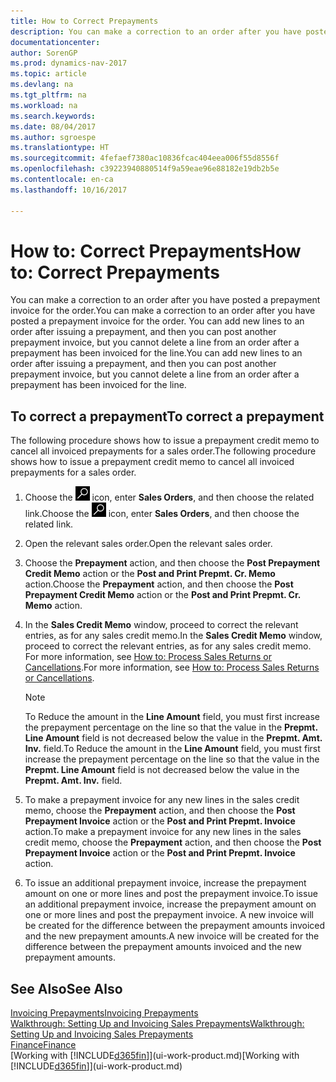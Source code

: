 ```yaml
---
title: How to Correct Prepayments
description: You can make a correction to an order after you have posted a prepayment invoice for the order. You can add new lines to an order after issuing a prepayment, and then you can post another prepayment invoice, but you cannot delete a line from an order after a prepayment has been invoiced for the line.
documentationcenter: 
author: SorenGP
ms.prod: dynamics-nav-2017
ms.topic: article
ms.devlang: na
ms.tgt_pltfrm: na
ms.workload: na
ms.search.keywords: 
ms.date: 08/04/2017
ms.author: sgroespe
ms.translationtype: HT
ms.sourcegitcommit: 4fefaef7380ac10836fcac404eea006f55d8556f
ms.openlocfilehash: c39223940880514f9a59eae96e88182e19db2b5e
ms.contentlocale: en-ca
ms.lasthandoff: 10/16/2017

---
```

# <a name="how-to-correct-prepayments"></a><span data-ttu-id="cee31-104">How to: Correct Prepayments</span><span class="sxs-lookup"><span data-stu-id="cee31-104">How to: Correct Prepayments</span></span>
<span data-ttu-id="cee31-105">You can make a correction to an order after you have posted a prepayment invoice for the order.</span><span class="sxs-lookup"><span data-stu-id="cee31-105">You can make a correction to an order after you have posted a prepayment invoice for the order.</span></span> <span data-ttu-id="cee31-106">You can add new lines to an order after issuing a prepayment, and then you can post another prepayment invoice, but you cannot delete a line from an order after a prepayment has been invoiced for the line.</span><span class="sxs-lookup"><span data-stu-id="cee31-106">You can add new lines to an order after issuing a prepayment, and then you can post another prepayment invoice, but you cannot delete a line from an order after a prepayment has been invoiced for the line.</span></span>  

## <a name="to-correct-a-prepayment"></a><span data-ttu-id="cee31-107">To correct a prepayment</span><span class="sxs-lookup"><span data-stu-id="cee31-107">To correct a prepayment</span></span>
<span data-ttu-id="cee31-108">The following procedure shows how to issue a prepayment credit memo to cancel all invoiced prepayments for a sales order.</span><span class="sxs-lookup"><span data-stu-id="cee31-108">The following procedure shows how to issue a prepayment credit memo to cancel all invoiced prepayments for a sales order.</span></span>  
1. <span data-ttu-id="cee31-109">Choose the ![Search for Page or Report](media/ui-search/search_small.png "Search for Page or Report icon") icon, enter **Sales Orders**, and then choose the related link.</span><span class="sxs-lookup"><span data-stu-id="cee31-109">Choose the ![Search for Page or Report](media/ui-search/search_small.png "Search for Page or Report icon") icon, enter **Sales Orders**, and then choose the related link.</span></span>  
2. <span data-ttu-id="cee31-110">Open the relevant sales order.</span><span class="sxs-lookup"><span data-stu-id="cee31-110">Open the relevant sales order.</span></span>
3. <span data-ttu-id="cee31-111">Choose the **Prepayment** action, and then choose the **Post Prepayment Credit Memo** action or the **Post and Print Prepmt. Cr. Memo** action.</span><span class="sxs-lookup"><span data-stu-id="cee31-111">Choose the **Prepayment** action, and then choose the **Post Prepayment Credit Memo** action or the **Post and Print Prepmt. Cr. Memo** action.</span></span>  
4. <span data-ttu-id="cee31-112">In the **Sales Credit Memo** window, proceed to correct the relevant entries, as for any sales credit memo.</span><span class="sxs-lookup"><span data-stu-id="cee31-112">In the **Sales Credit Memo** window, proceed to correct the relevant entries, as for any sales credit memo.</span></span> <span data-ttu-id="cee31-113">For more information, see [How to: Process Sales Returns or Cancellations](sales-how-process-sales-returns-cancellations.md).</span><span class="sxs-lookup"><span data-stu-id="cee31-113">For more information, see [How to: Process Sales Returns or Cancellations](sales-how-process-sales-returns-cancellations.md).</span></span>     

    > [!NOTE]  
    > <span data-ttu-id="cee31-114">To Reduce the amount in the **Line Amount** field, you must first increase the prepayment percentage on the line so that the value in the **Prepmt. Line Amount** field is not decreased below the value in the **Prepmt. Amt. Inv.** field.</span><span class="sxs-lookup"><span data-stu-id="cee31-114">To Reduce the amount in the **Line Amount** field, you must first increase the prepayment percentage on the line so that the value in the **Prepmt. Line Amount** field is not decreased below the value in the **Prepmt. Amt. Inv.** field.</span></span>

5. <span data-ttu-id="cee31-115">To make a prepayment invoice for any new lines in the sales credit memo, choose the **Prepayment** action, and then choose the **Post Prepayment Invoice** action or the **Post and Print Prepmt. Invoice** action.</span><span class="sxs-lookup"><span data-stu-id="cee31-115">To make a prepayment invoice for any new lines in the sales credit memo, choose the **Prepayment** action, and then choose the **Post Prepayment Invoice** action or the **Post and Print Prepmt. Invoice** action.</span></span>  
6. <span data-ttu-id="cee31-116">To issue an additional prepayment invoice, increase the prepayment amount on one or more lines and post the prepayment invoice.</span><span class="sxs-lookup"><span data-stu-id="cee31-116">To issue an additional prepayment invoice, increase the prepayment amount on one or more lines and post the prepayment invoice.</span></span> <span data-ttu-id="cee31-117">A new invoice will be created for the difference between the prepayment amounts invoiced and the new prepayment amounts.</span><span class="sxs-lookup"><span data-stu-id="cee31-117">A new invoice will be created for the difference between the prepayment amounts invoiced and the new prepayment amounts.</span></span>  

## <a name="see-also"></a><span data-ttu-id="cee31-118">See Also</span><span class="sxs-lookup"><span data-stu-id="cee31-118">See Also</span></span>  
[<span data-ttu-id="cee31-119">Invoicing Prepayments</span><span class="sxs-lookup"><span data-stu-id="cee31-119">Invoicing Prepayments</span></span>](finance-invoice-prepayments.md)  
[<span data-ttu-id="cee31-120">Walkthrough: Setting Up and Invoicing Sales Prepayments</span><span class="sxs-lookup"><span data-stu-id="cee31-120">Walkthrough: Setting Up and Invoicing Sales Prepayments</span></span>](walkthrough-setting-up-and-invoicing-sales-prepayments.md)  
[<span data-ttu-id="cee31-121">Finance</span><span class="sxs-lookup"><span data-stu-id="cee31-121">Finance</span></span>](finance.md)  
<span data-ttu-id="cee31-122">[Working with [!INCLUDE[d365fin](includes/d365fin_md.md)]](ui-work-product.md)</span><span class="sxs-lookup"><span data-stu-id="cee31-122">[Working with [!INCLUDE[d365fin](includes/d365fin_md.md)]](ui-work-product.md)</span></span>

